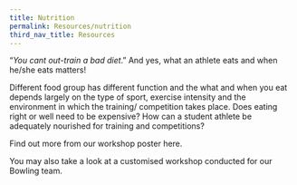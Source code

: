 ```yaml
---
title: Nutrition
permalink: Resources/nutrition
third_nav_title: Resources
---
```

“*You cant out-train a bad diet*.” And yes, what an athlete eats and when he/she eats matters!  

Different food group has different function and the what and when you eat depends largely on the type of sport, exercise intensity and the environment in which the training/ competition takes place.   Does eating right or well need to be expensive? How can a student athlete be adequately nourished for training and competitions?

Find out more from our workshop poster here. [](/files/workshops-by-tp/Sports%20Leaders%20Workshop%202021_Nutrition.pdf)

You may also take a look at a customised workshop conducted for our Bowling team. [](/files/workshops-by-tp/Nutrition%20for%20Bowling%20Team.pdf)
